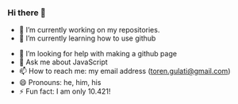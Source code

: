 ### Hi there 👋


<!--**pawstar-lag/pawstar-lag** is a ✨ _special_ ✨ repository because its `README.md` (this file) appears on your GitHub profile. -->

<!--Here are some ideas to get you started:-->

- 🔭 I’m currently working on my repositories.
- 🌱 I’m currently learning how to use github
<!--- 👯 I’m looking to collaborate on -->
- 🤔 I’m looking for help with making a github page
- 💬 Ask me about JavaScript
- 📫 How to reach me: my email address (toren.gulati@gmail.com)
- 😄 Pronouns: he, him, his
- ⚡ Fun fact: I am only 10.421!

